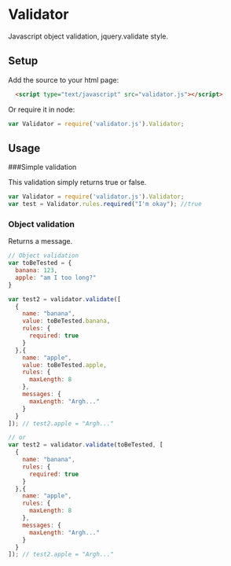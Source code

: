 # Validator

Javascript object validation, jquery.validate style.

## Setup

Add the source to your html page:
```html
  <script type="text/javascript" src="validator.js"></script>
```

Or require it in node:
```javascript
var Validator = require('validator.js').Validator;
```

## Usage

###Simple validation

This validation simply returns true or false.

```javascript
var Validator = require('validator.js').Validator;
var test = Validator.rules.required("I'm okay"); //true
````

### Object validation

Returns a message.

```javascript
// Object validation
var toBeTested = {
  banana: 123,
  apple: "am I too long?"
}

var test2 = validator.validate([
  {
    name: "banana",
    value: toBeTested.banana,
    rules: {
      required: true
    }
  },{
    name: "apple",
    value: toBeTested.apple,
    rules: {
      maxLength: 8
    },
    messages: {
      maxLength: "Argh..."
    }
  }
]); // test2.apple = "Argh..."

// or
var test2 = validator.validate(toBeTested, [
  {
    name: "banana",
    rules: {
      required: true
    }
  },{
    name: "apple",
    rules: {
      maxLength: 8
    },
    messages: {
      maxLength: "Argh..."
    }
  }
]); // test2.apple = "Argh..."
```